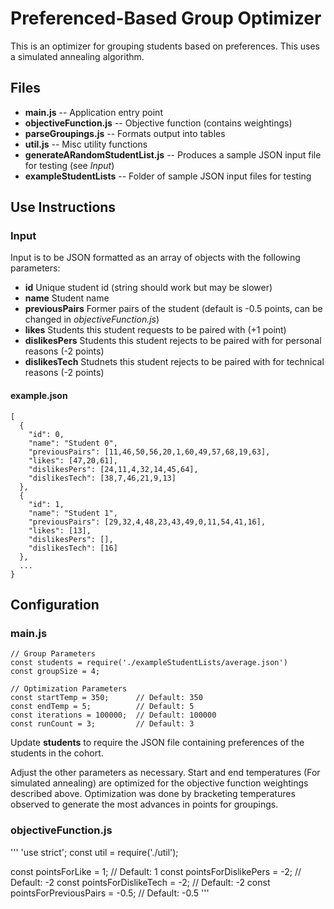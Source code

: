 # Preferenced-Based Group Optimizer
This is an optimizer for grouping students based on preferences.  This uses a simulated annealing algorithm.

## Files
* **main.js** -- Application entry point
* **objectiveFunction.js** -- Objective function (contains weightings)
* **parseGroupings.js** -- Formats output into tables
* **util.js** -- Misc utility functions
* **generateARandomStudentList.js** -- Produces a sample JSON input file for testing (see *Input*)
* **exampleStudentLists** -- Folder of sample JSON input files for testing

## Use Instructions
### Input
Input is to be JSON formatted as an array of objects with the following parameters:

* **id** Unique student id (string should work but may be slower)
* **name** Student name
* **previousPairs** Former pairs of the student (default is -0.5 points, can be changed in *objectiveFunction.js*)
* **likes** Students this student requests to be paired with (+1 point)
* **dislikesPers** Students this student rejects to be paired with for personal reasons (-2 points)
* **dislikesTech** Studnets this student rejects to be paired with for technical reasons (-2 points)


#### example.json

```
[
  {
    "id": 0,
    "name": "Student 0",
    "previousPairs": [11,46,50,56,20,1,60,49,57,68,19,63],
    "likes": [47,20,61],
    "dislikesPers": [24,11,4,32,14,45,64],
    "dislikesTech": [38,7,46,21,9,13]
  },
  {
    "id": 1,
    "name": "Student 1",
    "previousPairs": [29,32,4,48,23,43,49,0,11,54,41,16],
    "likes": [13],
    "dislikesPers": [],
    "dislikesTech": [16]
  },
  ...
}
```

## Configuration
### main.js
```
// Group Parameters
const students = require('./exampleStudentLists/average.json')
const groupSize = 4;

// Optimization Parameters
const startTemp = 350;      // Default: 350
const endTemp = 5;          // Default: 5
const iterations = 100000;  // Default: 100000
const runCount = 3;         // Default: 3
```

Update **students** to require the JSON file containing preferences of the students in the cohort.

Adjust the other parameters as necessary. Start and end temperatures (For simulated annealing) are optimized for the objective function weightings described above. Optimization was done by bracketing temperatures observed to generate the most advances in points for groupings.


### objectiveFunction.js
'''
'use strict';
const util = require('./util');

const pointsForLike = 1;             // Default: 1
const pointsForDislikePers = -2;     // Default: -2
const pointsForDislikeTech = -2;     // Default: -2
const pointsForPreviousPairs = -0.5; // Default: -0.5
'''

